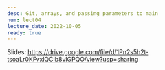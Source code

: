 ```yaml
---
desc: Git, arrays, and passing parameters to main
num: lect04
lecture_date: 2022-10-05
ready: true
---
```



Slides: <https://drive.google.com/file/d/1Pn2s5h2t-tsoaLr0KFvxlQCib8vlGPQO/view?usp=sharing>



